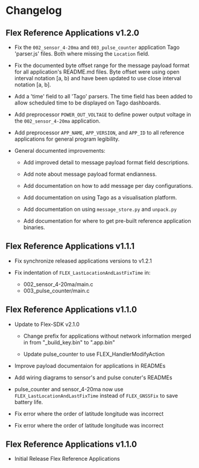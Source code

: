 # Changelog

## Flex Reference Applications v1.2.0

* Fix the `002_sensor_4-20ma` and `003_pulse_counter` application Tago
  'parser.js' files. Both where missing the `Location` field.

* Fix the documented byte offset range for the message payload format for all
  application's README.md files. Byte offset were using open interval notation
  [a, b) and have been updated to use close interval notation [a, b].

* Add a 'time' field to all 'Tago' parsers. The time field has been added to
  allow scheduled time to be displayed on Tago dashboards.

* Add preprocessor `POWER_OUT_VOLTAGE` to define power output voltage in the
  `002_sensor_4-20ma` application.

* Add preprocessor `APP_NAME`, `APP_VERSION`, and `APP_ID` to all reference
  applications for general program legibility.

* General documented improvements:

  - Add improved detail to message payload format field descriptions.

  - Add note about message payload format endianness.

  - Add documentation on how to add message per day configurations.

  - Add documentation on using Tago as a visualisation platform.

  - Add documentation on using `message_store.py` and `unpack.py`

  - Add documentation for where to get pre-built reference application binaries.

## Flex Reference Applications v1.1.1

* Fix synchronize released applications versions to v1.2.1

* Fix indentation of `FLEX_LastLocationAndLastFixTime` in:
  - 002_sensor_4-20ma/main.c
  - 003_pulse_counter/main.c

## Flex Reference Applications v1.1.0

* Update to Flex-SDK v2.1.0

  - Change prefix for applications without network information merged in from
    "_build_key.bin" to ".app.bin"

  - Update pulse_counter to use FLEX_HandlerModifyAction

* Improve payload documentaion for applications in READMEs

* Add wiring diagrams to sensor's and pulse conuter's READMEs

* pulse_counter and sensor_4-20ma now use `FLEX_LastLocationAndLastFixTime`
  instead of `FLEX_GNSSFix` to save battery life.

* Fix error where the order of latitude longitude was incorrect

* Fix error where the order of latitude longitude was incorrect

## Flex Reference Applications v1.1.0

* Initial Release Flex Reference Applications
